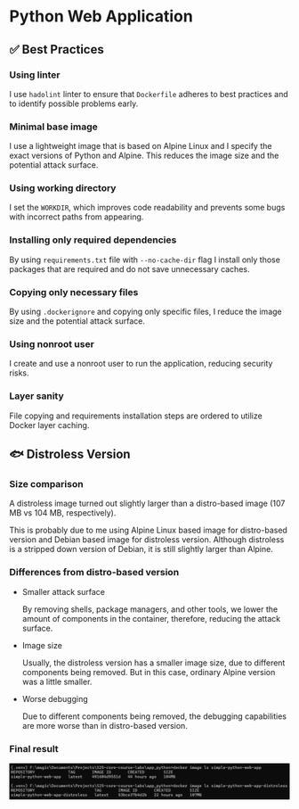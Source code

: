 # Python Web Application

## ✅ Best Practices

### Using linter

I use `hadolint` linter to ensure that `Dockerfile` adheres to best practices and to identify possible problems early.

### Minimal base image

I use a lightweight image that is based on Alpine Linux and I specify the exact versions of Python and Alpine. This reduces the image size and the potential attack surface.

### Using working directory

I set the `WORKDIR`, which improves code readability and prevents some bugs with incorrect paths from appearing.

### Installing only required dependencies

By using `requirements.txt` file with `--no-cache-dir` flag I install only those packages that are required and do not save unnecessary caches.

### Copying only necessary files

By using `.dockerignore` and copying only specific files, I reduce the image size and the potential attack surface.

### Using nonroot user

I create and use a nonroot user to run the application, reducing security risks.

### Layer sanity

File copying and requirements installation steps are ordered to utilize Docker layer caching.

## 🐟 Distroless Version

### Size comparison

A distroless image turned out slightly larger than a distro-based image (107 MB vs 104 MB, respectively).

This is probably due to me using Alpine Linux based image for distro-based version and Debian based image for distroless version. Although distroless is a stripped down version of Debian, it is still slightly larger than Alpine.

### Differences from distro-based version

- Smaller attack surface

    By removing shells, package managers, and other tools, we lower the amount of components in the container, therefore, reducing the attack surface.

- Image size

    Usually, the distroless version has a smaller image size, due to different components being removed. But in this case, ordinary Alpine version was a little smaller.

- Worse debugging

    Due to different components being removed, the debugging capabilities are more worse than in distro-based version.

### Final result

![Image size comparison](media/sizes.png)
